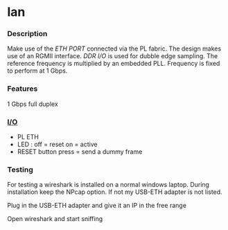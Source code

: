 # lan

### Description
Make use of the *ETH PORT* connected via the PL fabric. The design makes use of an RGMII interface.
*DDR I/O* is used for dubble edge sampling. The reference frequency is multiplied by an embedded PLL.
Frequency is fixed to perform at 1 Gbps. 

### Features
1 Gbps full duplex


### [I/O](constraints)
- PL ETH 
- LED : 
      off = reset
      on  = active
- RESET button press = send a dummy frame


### Testing
For testing a wireshark is installed on a normal windows laptop.
During installation keep the NPcap option. If not my USB-ETH adapter is not listed.

Plug in the USB-ETH adapter and give it an IP in the free range

Open wireshark and start sniffing